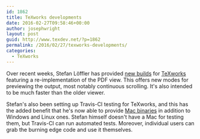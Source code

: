```yaml
---
id: 1862
title: TeXworks developments
date: 2016-02-27T09:58:46+00:00
author: josephwright
layout: post
guid: http://www.texdev.net/?p=1862
permalink: /2016/02/27/texworks-developments/
categories:
  - TeXworks
---
```

Over recent weeks, Stefan Löffler has provided <a href="https://drive.google.com/folderview?id=0B5iVT8Q7W44pNDlQVm9uRGpEWHc&amp;tid=0B5iVT8Q7W44pMkNLblFjUzdQUVE">new builds</a> for <a href="https://www.tug.org/texworks/">TeXworks</a>
featuring a re-implementation of the PDF view. This offers
new modes for previewing the output, most notably continuous scrolling.
It's also intended to be much faster than the older viewer.

Stefan's also been setting up Travis-CI testing for TeXworks, and this
has the added benefit that he's now able to provide <a href="https://bintray.com/stloeffler/generic/Latest-TeXworks-Mac/_latestVersion">Mac binaries</a> in addition
to Windows and Linux ones. Stefan himself doesn't have a Mac for testing
them, but Travis-CI can run automated tests. Moreover, individual users
can grab the burning edge code and use it themselves.

